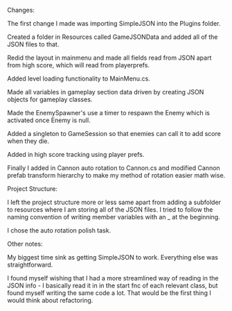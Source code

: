 Changes:

The first change I made was importing SimpleJSON into the Plugins folder.

Created a folder in Resources called GameJSONData and added all of the JSON files to that.

Redid the layout in mainmenu and made all fields read from JSON apart from high score, which will read from playerprefs.

Added level loading functionality to MainMenu.cs.

Made all variables in gameplay section data driven by creating JSON objects for gameplay classes.

Made the EnemySpawner's use a timer to respawn the Enemy which is activated once Enemy is null. 

Added a singleton to GameSession so that enemies can call it to add score when they die.

Added in high score tracking using player prefs.

Finally I added in Cannon auto rotation to Cannon.cs and modified Cannon prefab transform hierarchy to make my method of rotation easier math wise. 

Project Structure:

I left the project structure more or less same apart from adding a subfolder to resources where I am storing all of the JSON files. I tried to follow the naming convention of writing member variables with an _ at the beginning.

I chose the auto rotation polish task.

Other notes:

My biggest time sink as getting SimpleJSON to work. Everything else was straightforward.

I found myself wishing that I had a more streamlined way of reading in the JSON info - I basically read it in in the start fnc of each relevant class, but found myself writing the same code a lot. That would be the first thing I would think about refactoring.
